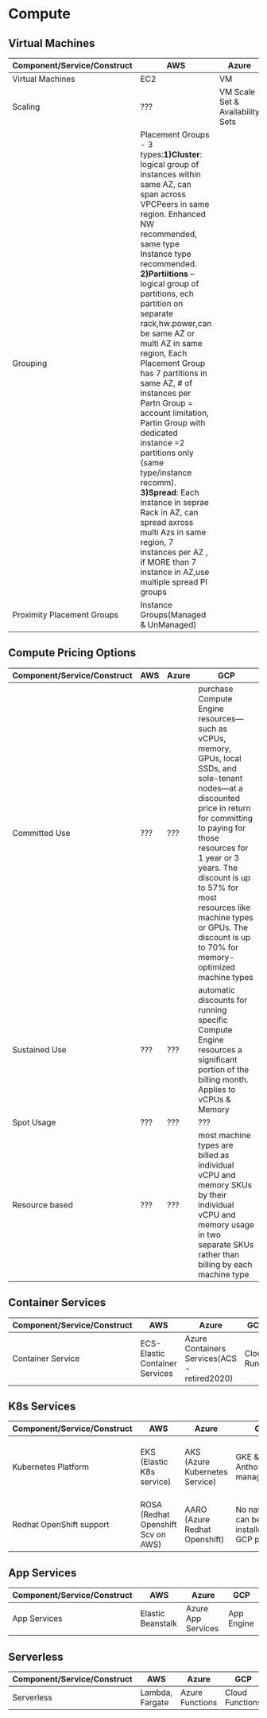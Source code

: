 # Compute 


## Virtual Machines
| Component/Service/Construct| AWS | Azure | GCP |
|----------------------------|-----|-------|-----|
| Virtual Machines| EC2 | VM | GCE |
| Scaling| ??? | VM Scale Set & Availability Sets | ??? | ???|
| Grouping | Placement Groups - 3 types:**1)Cluster**: logical group of instances within same AZ, can span across VPCPeers in same region. Enhanced NW recommended, same type Instance type recommended.  **2)Partiitions** – logical group of partitions, ech partition on separate rack,hw.power,can be same AZ or multi AZ in same region, Each Placement Group has 7 partitions in same AZ, # of instances per Partn Group = account limitation, Partin Group with dedicated instance =2 partitions only (same type/instance recomm). **3)Spread**: Each instance in seprae Rack in AZ, can spread axross multi Azs in same region, 7 instances per AZ , if MORE than 7 instance in AZ,use multiple spread Pl groups
 | Proximity Placement Groups | Instance Groups(Managed & UnManaged)| 


## Compute Pricing Options   
| Component/Service/Construct| AWS | Azure | GCP |
|----------------------------|-----|-------|-----|
| Committed Use| ??? | ??? | purchase Compute Engine resources—such as vCPUs, memory, GPUs, local SSDs, and sole-tenant nodes—at a discounted price in return for committing to paying for those resources for 1 year or 3 years. The discount is up to 57% for most resources like machine types or GPUs. The discount is up to 70% for memory-optimized machine types |
| Sustained Use| ??? | ??? | automatic discounts for running specific Compute Engine resources a significant portion of the billing month. Applies to vCPUs & Memory |
| Spot Usage| ??? | ??? | ??? |
| Resource based | ??? | ??? | most machine types are billed as individual vCPU and memory SKUs by their individual vCPU and memory usage in two separate SKUs rather than billing by each machine type|


## Container Services
| Component/Service/Construct| AWS | Azure | GCP |
|----------------------------|-----|-------|-----|
| Container Service| ECS-Elastic Container Services| Azure Containers Services(ACS -retired2020) | Cloud Run| 


## K8s Services
| Component/Service/Construct| AWS | Azure | GCP | IBM |
|----------------------------|-----|-------|-----|-----|
| Kubernetes Platform| EKS (Elastic K8s service) | AKS (Azure Kubernetes Service) | GKE & Anthos(secure managed K8s)| IBM Cloud K8s Service & ROKS(Redhat OpenShift K8s)|
| Redhat OpenShift support | ROSA (Redhat Openshift Scv on AWS)| AARO (Azure Redhat Openshift) | No native svc, can be installed on GCP platform| ROKS(Redhat OpenShift K8s)|

## App Services
| Component/Service/Construct| AWS | Azure | GCP |
|----------------------------|-----|-------|-----|
| App Services| Elastic Beanstalk | Azure App Services | App Engine |


## Serverless
| Component/Service/Construct| AWS | Azure | GCP | IBM |
|----------------------------|-----|-------|-----|-----|
| Serverless| Lambda, Fargate| Azure Functions | Cloud Functions |


